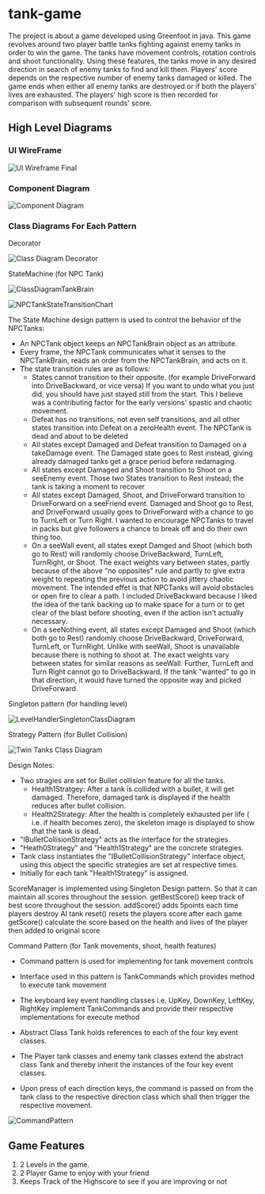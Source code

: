 # tank-game
The project is about a game developed using Greenfoot in java. This game revolves around two player battle tanks fighting against enemy tanks in order to win the game. The tanks have movement controls, rotation controls and shoot functionality. Using these features, the tanks move in any desired direction in search of enemy tanks to find and kill them. Players' score depends on the respective number of enemy tanks damaged or killed. The game ends when either all enemy tanks are destroyed or if both the players' lives are exhausted. The players' high score is then recorded for comparison with subsequent rounds' score.

## High Level Diagrams

### UI WireFrame

![UI Wireframe Final](https://user-images.githubusercontent.com/91751941/158706040-5af86cd3-fb71-4ab9-a3b6-b58d981f3636.png)

### Component Diagram

![Component Diagram](https://user-images.githubusercontent.com/91751941/158706078-9ffc8417-6c5e-4bb1-96b8-9c3497283fcb.jpeg)


### Class Diagrams For Each Pattern


Decorator

![Class Diagram Decorator](https://user-images.githubusercontent.com/91751941/158706138-47248d74-0e09-4b8c-9be0-807f6bd103f8.jpg)


StateMachine (for NPC Tank)

![ClassDiagramTankBrain](https://user-images.githubusercontent.com/91751941/158706239-64779f47-454f-48f0-9b1b-014652ef1841.png)

![NPCTankStateTransitionChart](https://user-images.githubusercontent.com/91751941/158706260-9155db80-b42c-4380-97ce-9e2dd9d56285.png)


The State Machine design pattern is used to control the behavior of the NPCTanks:
- An NPCTank object keeps an NPCTankBrain object as an attribute.
- Every frame, the NPCTank communicates what it senses to the NPCTankBrain, reads an order from the NPCTankBrain, and acts on it.
- The state transition rules are as follows:
  - States cannot transition to their opposite. (for example DriveForward into DriveBackward, or vice versa) If you want to undo what you just did, you should have just stayed still from the start. This I believe was a contributing factor for the early versions' spastic and chaotic movement.
  - Defeat has no transitions, not even self transitions, and all other states transition into Defeat on a zeroHealth event. The NPCTank is dead and about to be deleted
  - All states except Damaged and Defeat transition to Damaged on a takeDamage event. The Damaged state goes to Rest instead, giving already damaged tanks get a grace period before redamaging.
  - All states except Damaged and Shoot transition to Shoot on a seeEnemy event. Those two States transition to Rest instead; the tank is taking a moment to recover
  - All states except Damaged, Shoot, and DriveForward transition to DriveForward on a seeFriend event. Damaged and Shoot go to Rest, and DriveForward usually goes to DriveForward with a chance to go to TurnLeft or Turn Right. I wanted to encourage NPCTanks to travel in packs but give followers a chance to break off and do their own thing too.
  - On a seeWall event, all states exept Damged and Shoot (which both go to Rest) will randomly choose DriveBackward, TurnLeft, TurnRight, or Shoot. The exact weights vary between states, partly because of the above "no opposites" rule and partly to give extra weight to repeating the previous action to avoid jittery chaotic movement. The intended effet is that NPCTanks will avoid obstacles or open fire to clear a path. I included DriveBackward because I liked the idea of the tank backing up to make space for a turn or to get clear of the blast before shooting, even if the action isn't actually necessary.
  - On a seeNothing event, all states except Damaged and Shoot (which both go to Rest) randomly choose DriveBackward, DriveForward, TurnLeft, or TurnRight. Unlike with seeWall, Shoot is unavailable because there is nothing to shoot at. The exact weights vary between states for similar reasons as seeWall. Further, TurnLeft and Turn Right cannot go to DriveBackward. If the tank "wanted" to go in that direction, it would have turned the opposite way and picked DriveForward.

Singleton pattern (for handling level)

![LevelHandlerSingletonClassDiagram](https://user-images.githubusercontent.com/91751941/158706339-3249d09c-e1c3-47d0-9278-de027e036608.png)


Strategy Pattern (for Bullet Collision) 

![Twin Tanks Class Diagram](https://user-images.githubusercontent.com/91751941/158706430-4d30fd8f-fa80-4409-b8ea-253ded3602ca.png)

Design Notes:
- Two stragies are set for Bullet collision feature for all the tanks. 
  - Health1Stratgey: After a tank is collided with a bullet, it will get damaged. Therefore, damaged tank is displayed if the health reduces after bullet collision.
  - Health2Strategy: After the health is completely exhausted per life ( i.e. if health becomes zero), the skeleton image is displayed to show that the tank is dead. 
- "IBulletCollisionStrategy" acts as the interface for the strategies. 
- "Heath0Strategy" and "Health1Strategy" are the concrete strategies. 
- Tank class instantiates the "IBulletCollisionStrategy" interface object, using this object the specific strategies are set at respective times.  
- Initially for each tank "Health1Strategy" is assigned.  

ScoreManager is implemented using Singleton Design pattern. So that it can maintain all scores throughout the session. 
getBestScore() keep track of best score throughout the session.
addScore() adds 5points each time players destroy AI tank
reset() resets the players score after each game
getScore() calculate the score based on the health and lives of the player then added to original score

Command Pattern (for Tank movements, shoot, health features)

- Command pattern is used for implementing for tank movement controls

 - Interface used in this pattern is TankCommands which provides method to execute tank movement 
 - The keyboard key event handling classes i.e. UpKey, DownKey, LeftKey, RightKey implement TankCommands and provide their respective implementations for execute method
 - Abstract Class Tank holds references to each of the four key event classes.
 - The Player tank classes and enemy tank classes extend the abstract class Tank and thereby inherit the instances of the four key event classes.
 - Upon press of each direction keys, the command is passed on from the tank class to the respective direction class which shall then trigger the respective movement.

![CommandPattern](https://user-images.githubusercontent.com/89321642/144723466-504f6e0f-ab52-493b-8e0f-fd213f6356d2.png)



## Game Features

1. 2 Levels in the game.
2. 2 Player Game to enjoy with your friend
3. Keeps Track of the Highscore to see if you are improving or not
